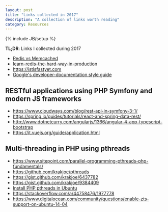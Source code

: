 ```yaml
---
layout: post
title: "Links collected in 2017"
description: "A collection of links worth reading"
category: Resources
---
```

{% include JB/setup %}

**TL;DR**: Links I collected during 2017

- [Redis vs Memcached](https://stackoverflow.com/a/11257333/1977778)
- [learn-redis-the-hard-way-in-production](http://tech.trivago.com/2017/01/25/learn-redis-the-hard-way-in-production/)
- https://istlsfastyet.com
- [Google's developer-documentation style guide](https://developers.google.com/style/highlights)

## RESTful applications using PHP Symfony and modern JS frameworks

- https://www.cloudways.com/blog/rest-api-in-symfony-3-1/
- https://spring.io/guides/tutorials/react-and-spring-data-rest/
- http://www.dotnetcurry.com/angularjs/1366/angular-4-app-typescript-bootstrap
- https://it.vuejs.org/guide/application.html

## Multi-threading in PHP using pthreads

- https://www.sitepoint.com/parallel-programming-pthreads-php-fundamentals/
- https://github.com/krakjoe/pthreads
- https://gist.github.com/krakjoe/6437782
- https://gist.github.com/krakjoe/9384409
- [Install PHP pthreads in Ubuntu](https://github.com/krakjoe/pthreads/issues/584#issuecomment-203789074)
- https://stackoverflow.com/a/44758476/1977778
- https://www.digitalocean.com/community/questions/enable-zts-support-on-ubuntu-14-04
